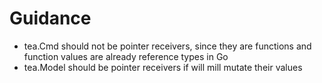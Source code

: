 # Guidance

-   tea.Cmd should not be pointer receivers, since they are functions and function values are already reference types in Go
-   tea.Model should be pointer receivers if will mill mutate their values
